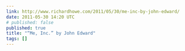 ```yaml
---
link: http://www.richardhowe.com/2011/05/30/me-inc-by-john-edward/
date: 2011-05-30 14:20 UTC
# published: false
published: true
title: "“Me, Inc.” by John Edward"
tags: []
---
```



